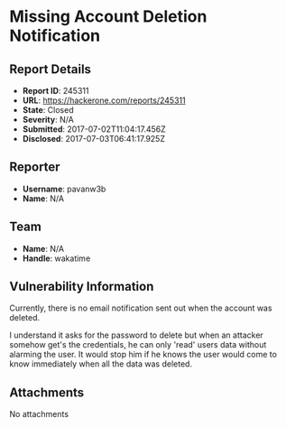 # Missing Account Deletion Notification

## Report Details
- **Report ID**: 245311
- **URL**: https://hackerone.com/reports/245311
- **State**: Closed
- **Severity**: N/A
- **Submitted**: 2017-07-02T11:04:17.456Z
- **Disclosed**: 2017-07-03T06:41:17.925Z

## Reporter
- **Username**: pavanw3b
- **Name**: N/A

## Team
- **Name**: N/A
- **Handle**: wakatime

## Vulnerability Information
Currently, there is no email notification sent out when the account was deleted.

I understand it asks for the password to delete but when an attacker somehow get's the credentials, he can only 'read' users data without alarming the user. It would stop him if he knows the user would come to know immediately when all the data was deleted.

## Attachments
No attachments
